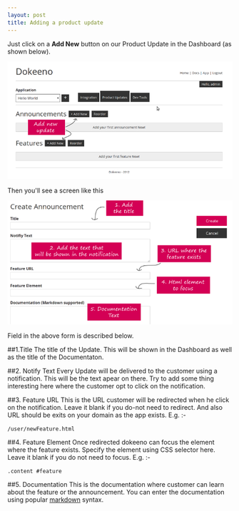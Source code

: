```yaml
---
layout: post
title: Adding a product update
---
```


Just click on a **Add New** button on our Product Update in the Dashboard (as shown below).

![Add Product Updates](/images/getting-started/product-updates.png)

Then you'll see a screen like this

![Product Update Page](/images/adding-a-update/add-update.png)

Field in the above form is described below.

##1.Title
The title of the Update. This will be shown in the Dashboard as well as the title of the Documentaton.

##2. Notify Text
Every Update will be delivered to the customer using a notification. This will be the text apear on there.
Try to add some thing interesting here where the customer opt to click on the notification.

##3. Feature URL
This is the URL customer will be redirected when he click on the notification. Leave it blank if you do-not need to redirect.
And also URL should be exits on your domain as the app exists. E.g. :-

	/user/newFeature.html

##4. Feature Element
Once redirected dokeeno can focus the element where the feature exists. Specify the element using CSS selector here. Leave it blank if you do not need to focus. E.g. :-

	.content #feature

##5. Documentation
This is the documentation where customer can learn about the feature or the announcement. You can enter the documentation using popular [markdown](http://daringfireball.net/projects/markdown/syntax) syntax.